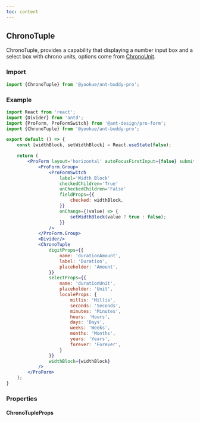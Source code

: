 ```yaml
---
toc: content
---
```


## ChronoTuple

ChronoTuple, provides a capability that displaying a number input box and a select box with chrono units, options come from [ChronoUnit](https://docs.oracle.com/javase/8/docs/api/java/time/temporal/ChronoUnit.html).

### Import

```jsx | pure
import {ChronoTuple} from '@yookue/ant-buddy-pro';
```

### Example

```jsx
import React from 'react';
import {Divider} from 'antd';
import {ProForm, ProFormSwitch} from '@ant-design/pro-form';
import {ChronoTuple} from '@yookue/ant-buddy-pro';

export default () => {
    const [widthBlock, setWidthBlock] = React.useState(false);

    return (
        <ProForm layout='horizontal' autoFocusFirstInput={false} submitter={false}>
            <ProForm.Group>
                <ProFormSwitch
                    label='Width Block'
                    checkedChildren='True'
                    unCheckedChildren='False'
                    fieldProps={{
                        checked: widthBlock,
                    }}
                    onChange={(value) => {
                        setWidthBlock(value ? true : false);
                    }}
                />
            </ProForm.Group>
            <Divider/>
            <ChronoTuple
                digitProps={{
                    name: 'durationAmount',
                    label: 'Duration',
                    placeholder: 'Amount',
                }}
                selectProps={{
                    name: 'durationUnit',
                    placeholder: 'Unit',
                    localeProps: {
                        millis: 'Millis',
                        seconds: 'Seconds',
                        minutes: 'Minutes',
                        hours: 'Hours',
                        days: 'Days',
                        weeks: 'Weeks',
                        months: 'Months',
                        years: 'Years',
                        forever: 'Forever',
                    }
                }}
                widthBlock={widthBlock}
            />
        </ProForm>
    );
}
```

### Properties

#### ChronoTupleProps

<API src="@/form/ChronoTuple/index.tsx" hideTitle></API>
